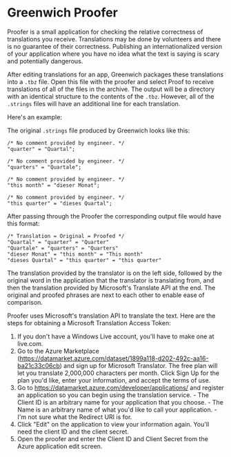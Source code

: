 # Greenwich Proofer

Proofer is a small application for checking the relative correctness of translations you receive. Translations may be done by volunteers and there is no guarantee of their correctness. Publishing an internationalized version of your application where you have no idea what the text is saying is scary and potentially dangerous.

After editing translations for an app, Greenwich packages these translations into a `.tbz` file. Open this file with the proofer and select Proof to receive translations of all of the files in the archive. The output will be a directory with an identical structure to the contents of the `.tbz`. However, all of the `.strings` files will have an additional line for each translation.

Here's an example:

The original `.strings` file produced by Greenwich looks like this:

	/* No comment provided by engineer. */
	"quarter" = "Quartal";

	/* No comment provided by engineer. */
	"quarters" = "Quartale";

	/* No comment provided by engineer. */
	"this month" = "dieser Monat";

	/* No comment provided by engineer. */
	"this quarter" = "dieses Quartal";

After passing through the Proofer the corresponding output file would have this format:

	/* Translation = Original = Proofed */
	"Quartal" = "quarter" = "Quarter"
	"Quartale" = "quarters" = "Quarters"
	"dieser Monat" = "this month" = "This month"
	"dieses Quartal" = "this quarter" = "this quarter"

The translation provided by the translator is on the left side, followed by the original word in the application that the translator is translating from, and then the translation provided by Microsoft's Translate API at the end. The original and proofed phrases are next to each other to enable ease of comparison.

Proofer uses Microsoft's translation API to translate the text. Here are the steps for obtaining a Microsoft Translation Access Token:

  1. If you don't have a Windows Live account, you'll have to make one at live.com.
  1. Go to the Azure Marketplace (https://datamarket.azure.com/dataset/1899a118-d202-492c-aa16-ba21c33c06cb) and sign up for Microsoft Translator. The free plan will let you translate 2,000,000 characters per month. Click Sign Up for the plan you'd like, enter your information, and accept the terms of use.
  1. Go to https://datamarket.azure.com/developer/applications/ and register an application so you can begin using the translation service. 
    - The Client ID is an arbitrary name for your application that you choose.
    - The Name is an arbitrary name of what you'd like to call your application.
    - I'm not sure what the Redirect URI is for.
  1. Click "Edit" on the application to view your information again. You'll need the client ID and the client secret.
  1. Open the proofer and enter the Client ID and Client Secret from the Azure application edit screen.
